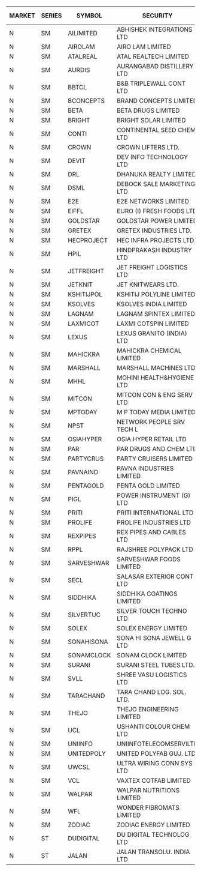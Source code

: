 


| MARKET | SERIES | SYMBOL | SECURITY | PREV CL PR | OPEN PRICE | HIGH PRICE | LOW PRICE | CLOSE PRICE | NET TRDVAL | NET TRDQTY | CORP IND | HI 52 WK | LO 52 WK |
| ----- | ----- | ----- | ----- | ----- | ----- | ----- | ----- | ----- | ----- | ----- | ----- | ----- | ----- |
| N | SM | AILIMITED | ABHISHEK INTEGRATIONS LTD | 25.55 | 26.80 | 26.80 | 26.80 | 26.80 | 241200.00 | 9000 |  | 38.60 | 19.00 |
| N | SM | AIROLAM | AIRO LAM LIMITED | 55.00 | 52.50 | 52.50 | 52.00 | 52.00 | 313500.00 | 6000 |  | 59.00 | 19.25 |
| N | SM | ATALREAL | ATAL REALTECH LIMITED | 98.95 | 99.00 | 101.75 | 97.00 | 101.60 | 4435200.00 | 44800 |  | 105.25 | 30.95 |
| N | SM | AURDIS | AURANGABAD DISTILLERY LTD | 61.80 | 64.00 | 64.70 | 59.15 | 59.55 | 5403900.00 | 86000 |  | 64.70 | 25.80 |
| N | SM | BBTCL | B&B TRIPLEWALL CONT LTD | 90.85 | 93.00 | 93.00 | 89.75 | 89.75 | 548250.00 | 6000 |  | 99.30 | 27.20 |
| N | SM | BCONCEPTS | BRAND CONCEPTS LIMITED | 34.50 | 33.00 | 35.70 | 32.85 | 32.85 | 615750.00 | 18000 |  | 35.70 | 14.55 |
| N | SM | BETA | BETA DRUGS LIMITED | 360.00 | 360.00 | 360.00 | 339.00 | 339.00 | 1104000.00 | 3200 |  | 404.80 | 75.20 |
| N | SM | BRIGHT | BRIGHT SOLAR LIMITED | 6.00 | 6.25 | 6.25 | 5.70 | 5.70 | 1917000.00 | 330000 |  | 15.55 | 4.60 |
| N | SM | CONTI | CONTINENTAL SEED CHEM LTD | 5.95 | 6.20 | 6.20 | 5.95 | 6.20 | 81825.15 | 13332 |  | 14.60 | 5.20 |
| N | SM | CROWN | CROWN LIFTERS LTD. | 86.00 | 85.00 | 85.00 | 84.00 | 84.00 | 169000.00 | 2000 |  | 100.00 | 38.00 |
| N | SM | DEVIT | DEV INFO TECHNOLOGY LTD | 100.20 | 104.00 | 109.80 | 101.10 | 107.95 | 955275.00 | 9000 |  | 139.55 | 85.00 |
| N | SM | DRL | DHANUKA REALTY LIMITED | 9.45 | 9.90 | 9.90 | 9.90 | 9.90 | 59400.00 | 6000 |  | 9.90 | 7.50 |
| N | SM | DSML | DEBOCK SALE MARKETING LTD | 25.70 | 26.90 | 26.95 | 26.25 | 26.95 | 3066000.00 | 114000 |  | 26.95 | 5.75 |
| N | SM | E2E | E2E NETWORKS LIMITED | 49.00 | 47.00 | 47.00 | 47.00 | 47.00 | 94000.00 | 2000 |  | 61.30 | 25.00 |
| N | SM | EIFFL | EURO (I) FRESH FOODS LTD | 85.20 | 84.00 | 84.00 | 84.00 | 84.00 | 201600.00 | 2400 |  | 129.40 | 64.80 |
| N | SM | GOLDSTAR | GOLDSTAR POWER LIMITED | 22.05 | 22.00 | 22.00 | 22.00 | 22.00 | 132000.00 | 6000 |  | 24.05 | 19.70 |
| N | SM | GRETEX | GRETEX INDUSTRIES LTD. | 9.75 | 10.20 | 10.20 | 10.20 | 10.20 | 367200.00 | 36000 |  | 10.80 | 5.70 |
| N | SM | HECPROJECT | HEC INFRA PROJECTS LTD. | 101.00 | 95.95 | 95.95 | 95.95 | 95.95 | 115140.00 | 1200 |  | 112.35 | 95.95 |
| N | SM | HPIL | HINDPRAKASH INDUSTRY LTD | 52.00 | 52.00 | 52.00 | 52.00 | 52.00 | 156000.00 | 3000 |  | 52.00 | 44.10 |
| N | SM | JETFREIGHT | JET FREIGHT LOGISTICS LTD | 34.15 | 35.85 | 35.85 | 33.05 | 35.85 | 1566000.00 | 44000 |  | 35.85 | 13.00 |
| N | SM | JETKNIT | JET KNITWEARS LTD. | 44.00 | 42.00 | 42.00 | 42.00 | 42.00 | 252000.00 | 6000 |  | 54.20 | 18.00 |
| N | SM | KSHITIJPOL | KSHITIJ POLYLINE LIMITED | 33.00 | 33.00 | 35.80 | 33.00 | 35.80 | 321020.80 | 9332 |  | 42.65 | 19.85 |
| N | SM | KSOLVES | KSOLVES INDIA LIMITED | 314.70 | 322.00 | 322.20 | 299.00 | 308.20 | 33235040.00 | 108800 |  | 1718.20 | 192.85 |
| N | SM | LAGNAM | LAGNAM SPINTEX LIMITED | 38.25 | 37.75 | 38.90 | 37.75 | 38.50 | 576450.00 | 15000 |  | 49.25 | 6.60 |
| N | SM | LAXMICOT | LAXMI COTSPIN LIMITED | 23.10 | 24.25 | 24.25 | 24.20 | 24.25 | 581700.00 | 24000 |  | 36.55 | 7.50 |
| N | SM | LEXUS | LEXUS GRANITO (INDIA) LTD | 11.00 | 11.40 | 11.55 | 10.60 | 10.60 | 446950.00 | 42000 |  | 22.50 | 7.20 |
| N | SM | MAHICKRA | MAHICKRA CHEMICAL LIMITED | 80.00 | 81.00 | 83.00 | 81.00 | 82.00 | 1108200.00 | 13500 |  | 95.00 | 70.05 |
| N | SM | MARSHALL | MARSHALL MACHINES LTD | 34.00 | 35.00 | 35.20 | 35.00 | 35.20 | 210600.00 | 6000 |  | 43.15 | 6.70 |
| N | SM | MHHL | MOHINI HEALTH&HYGIENE LTD | 22.40 | 21.25 | 21.25 | 20.80 | 20.80 | 189600.00 | 9000 |  | 39.50 | 15.35 |
| N | SM | MITCON | MITCON CON & ENG SERV LTD | 54.45 | 55.00 | 55.00 | 54.95 | 55.00 | 329900.00 | 6000 |  | 63.50 | 33.10 |
| N | SM | MPTODAY | M P TODAY MEDIA LIMITED | 26.05 | 25.00 | 25.00 | 25.00 | 25.00 | 50000.00 | 2000 |  | 30.00 | 9.70 |
| N | SM | NPST | NETWORK PEOPLE SRV TECH L | 73.00 | 73.00 | 73.00 | 73.00 | 73.00 | 233600.00 | 3200 |  | 74.50 | 67.00 |
| N | SM | OSIAHYPER | OSIA HYPER RETAIL LTD | 220.00 | 215.10 | 225.00 | 207.00 | 212.35 | 516880.00 | 2400 |  | 238.00 | 117.00 |
| N | SM | PAR | PAR DRUGS AND CHEM LTD | 107.00 | 106.90 | 106.90 | 106.80 | 106.80 | 641200.00 | 6000 |  | 139.05 | 47.15 |
| N | SM | PARTYCRUS | PARTY CRUISERS LIMITED | 18.10 | 19.00 | 19.00 | 19.00 | 19.00 | 76000.00 | 4000 |  | 39.90 | 16.50 |
| N | SM | PAVNAIND | PAVNA INDUSTRIES LIMITED | 180.00 | 186.00 | 186.00 | 186.00 | 186.00 | 148800.00 | 800 |  | 215.00 | 165.05 |
| N | SM | PENTAGOLD | PENTA GOLD LIMITED | 65.00 | 68.00 | 68.00 | 63.00 | 64.00 | 1183200.00 | 18000 |  | 115.00 | 15.60 |
| N | SM | PIGL | POWER INSTRUMENT (G) LTD | 68.35 | 65.00 | 65.00 | 64.95 | 64.95 | 259900.00 | 4000 |  | 88.60 | 10.20 |
| N | SM | PRITI | PRITI INTERNATIONAL LTD | 213.55 | 209.00 | 214.60 | 208.00 | 214.60 | 2020160.00 | 9600 |  | 225.00 | 66.80 |
| N | SM | PROLIFE | PROLIFE INDUSTRIES LTD | 90.80 | 90.80 | 90.80 | 90.80 | 90.80 | 817200.00 | 9000 |  | 117.00 | 33.25 |
| N | SM | REXPIPES | REX PIPES AND CABLES LTD | 29.10 | 30.10 | 34.90 | 29.40 | 34.90 | 15126600.00 | 456000 |  | 34.90 | 26.00 |
| N | SM | RPPL | RAJSHREE POLYPACK LTD | 163.25 | 168.00 | 168.95 | 163.00 | 168.00 | 1993050.00 | 12000 |  | 200.00 | 70.50 |
| N | SM | SARVESHWAR | SARVESHWAR FOODS LIMITED | 21.10 | 21.10 | 22.15 | 21.10 | 22.15 | 492320.00 | 22400 |  | 37.85 | 9.60 |
| N | SM | SECL | SALASAR EXTERIOR CONT LTD | 20.50 | 20.50 | 20.50 | 19.55 | 19.75 | 180150.00 | 9000 |  | 41.00 | 9.90 |
| N | SM | SIDDHIKA | SIDDHIKA COATINGS LIMITED | 61.25 | 64.30 | 64.30 | 64.30 | 64.30 | 385800.00 | 6000 | XO | 81.50 | 45.00 |
| N | SM | SILVERTUC | SILVER TOUCH TECHNO LTD | 180.95 | 188.00 | 194.80 | 181.00 | 181.00 | 6065650.00 | 32000 |  | 194.80 | 72.00 |
| N | SM | SOLEX | SOLEX ENERGY LIMITED | 48.00 | 48.05 | 48.05 | 48.00 | 48.00 | 288100.00 | 6000 |  | 68.45 | 22.40 |
| N | SM | SONAHISONA | SONA HI SONA JEWELL G LTD | 12.50 | 13.20 | 13.20 | 13.20 | 13.20 | 132000.00 | 10000 |  | 13.20 | 9.20 |
| N | SM | SONAMCLOCK | SONAM CLOCK LIMITED | 63.95 | 63.55 | 66.00 | 63.55 | 65.65 | 1165500.00 | 18000 |  | 66.00 | 39.00 |
| N | SM | SURANI | SURANI STEEL TUBES LTD. | 41.85 | 43.50 | 43.90 | 43.50 | 43.90 | 261800.00 | 6000 |  | 46.00 | 17.35 |
| N | SM | SVLL | SHREE VASU LOGISTICS LTD | 97.00 | 100.90 | 100.90 | 100.90 | 100.90 | 201800.00 | 2000 |  | 104.00 | 76.00 |
| N | SM | TARACHAND | TARA CHAND LOG. SOL. LTD. | 37.50 | 36.55 | 37.50 | 36.25 | 37.50 | 220600.00 | 6000 |  | 52.35 | 26.00 |
| N | SM | THEJO | THEJO ENGINEERING LIMITED | 2690.80 | 2650.00 | 2700.00 | 2565.05 | 2680.00 | 3044192.50 | 1150 |  | 2999.95 | 895.05 |
| N | SM | UCL | USHANTI COLOUR CHEM LTD | 44.80 | 47.70 | 47.75 | 47.70 | 47.75 | 190900.00 | 4000 |  | 56.00 | 24.00 |
| N | SM | UNIINFO | UNIINFOTELECOMSERVILTD | 24.65 | 23.45 | 24.90 | 23.45 | 24.90 | 96700.00 | 4000 |  | 27.45 | 7.85 |
| N | SM | UNITEDPOLY | UNITED POLYFAB GUJ. LTD. | 12.45 | 13.05 | 13.05 | 13.05 | 13.05 | 117450.00 | 9000 |  | 59.75 | 8.20 |
| N | SM | UWCSL | ULTRA WIRING CONN SYS LTD | 31.80 | 33.00 | 33.20 | 33.00 | 33.20 | 264800.00 | 8000 |  | 33.20 | 22.65 |
| N | SM | VCL | VAXTEX COTFAB LIMITED | 60.50 | 60.00 | 63.20 | 60.00 | 62.85 | 2253600.00 | 36000 |  | 63.20 | 17.00 |
| N | SM | WALPAR | WALPAR NUTRITIONS LIMITED | 32.10 | 32.20 | 33.70 | 32.20 | 33.70 | 401400.00 | 12000 |  | 51.50 | 31.55 |
| N | SM | WFL | WONDER FIBROMATS LIMITED | 111.30 | 116.85 | 116.85 | 116.85 | 116.85 | 186960.00 | 1600 |  | 126.00 | 42.70 |
| N | SM | ZODIAC | ZODIAC ENERGY LIMITED | 24.45 | 25.10 | 25.65 | 23.25 | 25.50 | 1099200.00 | 44000 |  | 25.65 | 11.50 |
| N | ST | DUDIGITAL | DU DIGITAL TECHNOLOG LTD | 88.50 | 92.90 | 92.90 | 92.90 | 92.90 | 185800.00 | 2000 |  | 92.90 | 57.00 |
| N | ST | JALAN | JALAN TRANSOLU. INDIA LTD | 16.30 | 15.50 | 15.50 | 15.50 | 15.50 | 279000.00 | 18000 |  | 50.00 | 13.05 |



